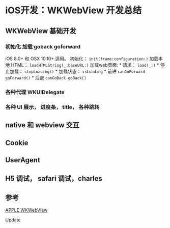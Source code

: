 # iOS开发：WKWebView 开发总结

## WKWebView 基础开发
### 初始化 加载 goback goforward
iOS 8.0+ 和 OSX 10.10+ 适用。
初始化： ```init(frame:configuration:)```
加载本地 HTML： ```loadHTMLString(_:baseURL:)```
加载web页面:
	* 请求： ``` load(_:) ```
	* 停止加载： ```stopLoading()```
	* 加载状态： ```isLoading```
	* 前进 
		```
		canGoForward
		goForward()
		```
	* 后退
		```
		canGoBack
		goBack()
		```


### 各种代理 WKUIDelegate
### 各种 UI 展示， 进度条， title， 各种跳转
## native 和 webview 交互
## Cookie
## UserAgent
## H5 调试， safari 调试，charles 
## 参考
[APPLE WKWebView](https://developer.apple.com/documentation/webkit/wkwebview)

Update 
